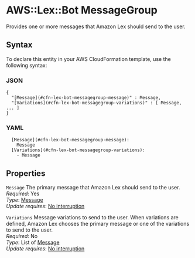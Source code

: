 # AWS::Lex::Bot MessageGroup<a name="aws-properties-lex-bot-messagegroup"></a>

Provides one or more messages that Amazon Lex should send to the user\.

## Syntax<a name="aws-properties-lex-bot-messagegroup-syntax"></a>

To declare this entity in your AWS CloudFormation template, use the following syntax:

### JSON<a name="aws-properties-lex-bot-messagegroup-syntax.json"></a>

```
{
  "[Message](#cfn-lex-bot-messagegroup-message)" : Message,
  "[Variations](#cfn-lex-bot-messagegroup-variations)" : [ Message, ... ]
}
```

### YAML<a name="aws-properties-lex-bot-messagegroup-syntax.yaml"></a>

```
  [Message](#cfn-lex-bot-messagegroup-message):
    Message
  [Variations](#cfn-lex-bot-messagegroup-variations):
    - Message
```

## Properties<a name="aws-properties-lex-bot-messagegroup-properties"></a>

`Message` <a name="cfn-lex-bot-messagegroup-message"></a>
The primary message that Amazon Lex should send to the user\.  
_Required_: Yes  
_Type_: [Message](aws-properties-lex-bot-message.md)  
_Update requires_: [No interruption](https://docs.aws.amazon.com/AWSCloudFormation/latest/UserGuide/using-cfn-updating-stacks-update-behaviors.html#update-no-interrupt)

`Variations` <a name="cfn-lex-bot-messagegroup-variations"></a>
Message variations to send to the user\. When variations are defined, Amazon Lex chooses the primary message or one of the variations to send to the user\.  
_Required_: No  
_Type_: List of [Message](aws-properties-lex-bot-message.md)  
_Update requires_: [No interruption](https://docs.aws.amazon.com/AWSCloudFormation/latest/UserGuide/using-cfn-updating-stacks-update-behaviors.html#update-no-interrupt)
